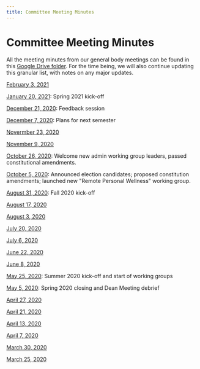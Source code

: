 ```yaml
---
title: Committee Meeting Minutes
---
```


# Committee Meeting Minutes

All the meeting minutes from our general body meetings can be found in this [Google Drive folder](https://drive.google.com/drive/folders/1lGUQDDVqopP35yfSM15VjNAfbkWs-nzA?usp=sharing). For the time being, we will also continue updating this granular list, with notes on any major updates.

[February 3, 2021](https://docs.google.com/document/d/19GYcCe8E-_ZOQM1DZeR6BUHDGhVKIjYivTT-wDDfBQs/edit?usp=sharing)

[January 20, 2021](https://docs.google.com/document/d/1lzQBWdWZb5morPn3kvjcHTl7x8oJan9NXpbmquGuWU4/edit?usp=sharing): Spring 2021 kick-off

[December 21, 2020](https://docs.google.com/document/d/1lzQBWdWZb5morPn3kvjcHTl7x8oJan9NXpbmquGuWU4/edit?usp=sharing): Feedback session

[December 7, 2020](https://docs.google.com/document/d/1noGDTkegV3Og-WhRM9ISZ9GMjIJT5wUTeExSpsEn9PE/edit?usp=sharing): Plans for next semester

[Novermber 23, 2020](https://docs.google.com/document/d/14nLjLxvc2pZ13YPMKTvigoO8gJMQb_Bq6yUeIE0jum0/edit?usp=sharing)

[November 9, 2020](https://docs.google.com/document/d/17KV2qIkMKEWG8_lsXjMStqa5ShuaqUuTyAE0dd3FIMA/edit?usp=sharing)

[October 26, 2020](https://docs.google.com/document/d/1dzuUIDm1zinFRQyHSceXwvTWwBRpIn8DUe_cXaH6Erw/edit?usp=sharing): Welcome new admin working group leaders, passed constitutional amendments.

[October 5, 2020](https://docs.google.com/document/d/1wptx7vFFjQn3ZJFOQV7FRKVW0PRVq7E3R67L--lz29Q/edit?usp=sharing): Announced election candidates; proposed constitution amendments; launched new "Remote Personal Wellness" working group.

[August 31, 2020](https://docs.google.com/document/d/1Wx0OFz5S3Jhp0ImlaHz8OetKlwUVJCqz9Q4HuC84OVE/edit?usp=sharing): Fall 2020 kick-off

[August 17, 2020](https://docs.google.com/document/d/1Lc4VkKBEmVlHKD6eeNKb89H3mX9iT8D0QBHPnPauLfY/edit?usp=sharing)

[August 3, 2020](https://docs.google.com/document/d/1k95_tMRnAa5A65oOTyZZgJBbPH2BPf915izEJuA1ymE/edit?usp=sharing)

[July 20, 2020](https://docs.google.com/document/d/1c7H36ODiP5XpEuSjkJOBzSADGzj_kJTpX0d8-qhUXVg/edit?usp=sharing)

[July 6, 2020](https://docs.google.com/document/d/1HqjYVjmMkWVTjgDdxSsw3DWq1ZQl7TDVsFA20xafO2c/edit?usp=sharing)

[June 22, 2020](https://docs.google.com/document/d/1I7Mp_jV_gtx4Q8VnS3QCq_5fb2qZeEywreBBhJYgIRQ/edit?usp=sharing)

[June 8, 2020](https://docs.google.com/document/d/1A83ao5ez2D3uzQ_6V1d9DJ-ga7TfGVswf3CixwFujmU/edit?usp=sharing)

[May 25, 2020](https://docs.google.com/document/d/1o49hvVvq6eWjRwZrM4wYOpQNwZ6VcMKZAyCITU8B0dM/edit?usp=sharing): Summer 2020 kick-off and start of working groups

[May 5, 2020](https://docs.google.com/document/d/1luDfSsmxqRU1k2gGiQi4JLBUNUEQrPoJTLQrBLn8bPs/edit?usp=sharing): Spring 2020 closing and Dean Meeting debrief

[April 27, 2020](https://docs.google.com/document/d/1unOFnkuNBDB7hxEnk8K7Qac4r3YkJJ14LGEXBmVz2tw/edit?usp=sharing)

[April 21, 2020](https://docs.google.com/document/d/1CZjA6WWUKWs21DzUjK4ylXsOYMrFreDiBcG885ESloA/edit?usp=sharing)

[April 13, 2020](https://docs.google.com/document/d/14PFBt6mIQk2J7fr8goeFUsLlREU1CFqBpTIGuejufEs/edit?usp=sharing)

[April 7, 2020](https://docs.google.com/document/d/1qtpRHlw_-PChZG-d2HECvFLC-ZCIXh99Nuk3xrgO8sA/edit?usp=sharing)

[March 30, 2020](https://docs.google.com/document/d/1CekkX1WcmHNAl5fFIIRcUURsbXZUGhDauc6ZTFX8_Ew/edit?usp=sharing)

[March 25, 2020](https://docs.google.com/document/d/10_843JagT8VaUyXFXp4RKVQry1_kd7Joki-vwhc75WY/edit?usp=sharing)
